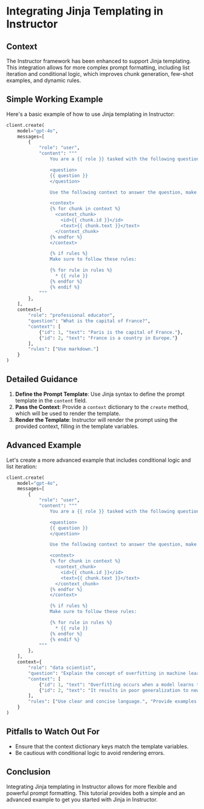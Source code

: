 # Integrating Jinja Templating in Instructor

## Context
The Instructor framework has been enhanced to support Jinja templating. This integration allows for more complex prompt formatting, including list iteration and conditional logic, which improves chunk generation, few-shot examples, and dynamic rules.

## Simple Working Example
Here's a basic example of how to use Jinja templating in Instructor:

```python
client.create(
    model="gpt-4o",
    messages=[
        {
            "role": "user", 
            "content": """
                You are a {{ role }} tasked with the following question:

                <question>
                {{ question }}
                </question>

                Use the following context to answer the question, make sure to return [id] for every citation:

                <context>
                {% for chunk in context %}
                  <context_chunk>
                    <id>{{ chunk.id }}</id>
                    <text>{{ chunk.text }}</text>
                  </context_chunk>
                {% endfor %}
                </context>

                {% if rules %}
                Make sure to follow these rules:

                {% for rule in rules %}
                  * {{ rule }}
                {% endfor %}
                {% endif %}
            """
        },
    ],
    context={
        "role": "professional educator", 
        "question": "What is the capital of France?", 
        "context": [
            {"id": 1, "text": "Paris is the capital of France."}, 
            {"id": 2, "text": "France is a country in Europe."}
        ], 
        "rules": ["Use markdown."]
    }
)
```

## Detailed Guidance
1. **Define the Prompt Template**: Use Jinja syntax to define the prompt template in the `content` field.
2. **Pass the Context**: Provide a `context` dictionary to the `create` method, which will be used to render the template.
3. **Render the Template**: Instructor will render the prompt using the provided context, filling in the template variables.

## Advanced Example
Let's create a more advanced example that includes conditional logic and list iteration:

```python
client.create(
    model="gpt-4o",
    messages=[
        {
            "role": "user", 
            "content": """
                You are a {{ role }} tasked with the following question:

                <question>
                {{ question }}
                </question>

                Use the following context to answer the question, make sure to return [id] for every citation:

                <context>
                {% for chunk in context %}
                  <context_chunk>
                    <id>{{ chunk.id }}</id>
                    <text>{{ chunk.text }}</text>
                  </context_chunk>
                {% endfor %}
                </context>

                {% if rules %}
                Make sure to follow these rules:

                {% for rule in rules %}
                  * {{ rule }}
                {% endfor %}
                {% endif %}
            """
        },
    ],
    context={
        "role": "data scientist", 
        "question": "Explain the concept of overfitting in machine learning.", 
        "context": [
            {"id": 1, "text": "Overfitting occurs when a model learns the noise in the training data."}, 
            {"id": 2, "text": "It results in poor generalization to new data."}
        ], 
        "rules": ["Use clear and concise language.", "Provide examples."]
    }
)
```

## Pitfalls to Watch Out For
- Ensure that the context dictionary keys match the template variables.
- Be cautious with conditional logic to avoid rendering errors.

## Conclusion
Integrating Jinja templating in Instructor allows for more flexible and powerful prompt formatting. This tutorial provides both a simple and an advanced example to get you started with Jinja in Instructor.